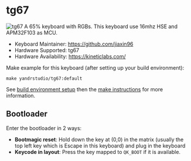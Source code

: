 # tg67

![tg67](https://imgur.com/gKRrQLkh.png)
A 65% keyboard with RGBs.
This keyboard use 16mhz HSE and APM32F103 as MCU.

- Keyboard Maintainer: https://github.com/jiaxin96
- Hardware Supported: tg67
- Hardware Availability: https://kineticlabs.com/

Make example for this keyboard (after setting up your build environment):

    make yandrstudio/tg67:default

See [build environment setup](https://docs.qmk.fm/#/getting_started_build_tools) then the [make instructions](https://docs.qmk.fm/#/getting_started_make_guide) for more information.

## Bootloader

Enter the bootloader in 2 ways:

- **Bootmagic reset**: Hold down the key at (0,0) in the matrix (usually the top left key which is Escape in this keyboard) and plug in the keyboard
- **Keycode in layout**: Press the key mapped to `QK_BOOT` if it is available.
